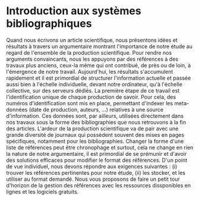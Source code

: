# Introduction aux systèmes bibliographiques


Quand nous écrivons un article scientifique, nous présentons idées et résultats à travers un argumentaire montrant l'importance de notre étude au regard de l'ensemble de la production scientifique. Pour rendre nos arguments convaincants, nous les appuyons par des références à des travaux plus anciens, ceux-la même qui ont contribué, de près ou de loin, à l'émergence de notre travail. Aujourd'hui, les résultats s'accumulent rapidement et il est primordial de structurer l'information actuelle et passée aussi bien à l'échelle individuelle, devant notre ordinateur, qu'à l'échelle collective, sur des serveurs dédiés. La première étape de ce travail est l'identification unique de chaque production de savoir. Pour cela, des numéros d'identification sont mis en place, permettant d'indexer les meta-données (date de production, auteurs, ...) relatives à une source d'information. Ces données sont, par ailleurs, utilisées directement dans nos travaux sous la forme des bibliographies que nous retrouvons à la fin des articles. L'ardeur de la production scientifique va de pair avec une grande diversité de journaux qui possèdent souvent des mises en pages spécifiques, notamment pour les bibliographies. Changer la forme d'une liste de références peut être chronophage et surtout, cela ne change en rien la nature de notre argumentaire, il est primordial de se prémunir et d'avoir des solutions efficaces pour modifier le format des références. D'un point de vue individuel, nous devons répondre aux exigences suivantes : (i) trouver les références pertinentes pour notre étude, (ii) les stocker, et les utiliser au format demandé.
Nous vous proposons de faire un petit tour d'horizon de la gestion des références avec les ressources dissponibles en lignes et les logiciels gratuits.
